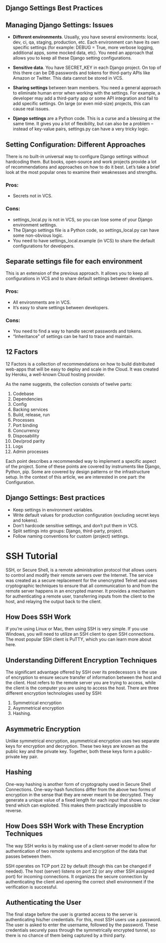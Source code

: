 ## Django Settings Best Practices

## Managing Django Settings: Issues
- **Different environments**. Usually, you have several environments: local, dev, ci, qa, staging, production, etc. Each environment can have its own specific settings (for example: DEBUG = True, more verbose logging, additional apps, some mocked data, etc). You need an approach that allows you to keep all these Django setting configurations.

- **Sensitive data**. You have SECRET_KEY in each Django project. On top of this there can be DB passwords and tokens for third-party APIs like Amazon or Twitter. This data cannot be stored in VCS.

- **Sharing settings** between team members. You need a general approach to eliminate human error when working with the settings. For example, a developer may add a third-party app or some API integration and fail to add specific settings. On large (or even mid-size) projects, this can cause real issues.

- **Django settings** are a Python code. This is a curse and a blessing at the same time. It gives you a lot of flexibility, but can also be a problem – instead of key-value pairs, settings.py can have a very tricky logic.

## Setting Configuration: Different Approaches
There is no built-in universal way to configure Django settings without hardcoding them. But books, open-source and work projects provide a lot of recommendations and approaches on how to do it best. Let’s take a brief look at the most popular ones to examine their weaknesses and strengths.



### Pros:
- Secrets not in VCS.
### Cons:
- settings_local.py is not in VCS, so you can lose some of your Django environment settings.
- The Django settings file is a Python code, so settings_local.py can have some non-obvious logic.
- You need to have settings_local.example (in VCS) to share the default configurations for developers.


## Separate settings file for each environment
This is an extension of the previous approach. It allows you to keep all configurations in VCS and to share default settings between developers.

### Pros:
- All environments are in VCS.
- It’s easy to share settings between developers.
### Cons:
- You need to find a way to handle secret passwords and tokens.
- “Inheritance” of settings can be hard to trace and maintain.

## 12 Factors
12 Factors is a collection of recommendations on how to build distributed web-apps that will be easy to deploy and scale in the Cloud. It was created by Heroku, a well-known Cloud hosting provider.

As the name suggests, the collection consists of twelve parts:

1. Codebase
1. Dependencies
1. Config
1. Backing services
1. Build, release, run
1. Processes
1. Port binding
1. Concurrency
1. Disposability
1. Dev/prod parity
1. Logs
1. Admin processes

Each point describes a recommended way to implement a specific aspect of the project. Some of these points are covered by instruments like Django, Python, pip. Some are covered by design patterns or the infrastructure setup. In the context of this article, we are interested in one part: the Configuration.

## Django Settings: Best practices
- Keep settings in environment variables.
- Write default values for production configuration (excluding secret keys and tokens).
- Don’t hardcode sensitive settings, and don’t put them in VCS.
- Split settings into groups: Django, third-party, project.
- Follow naming conventions for custom (project) settings.

# SSH Tutorial

SSH, or Secure Shell, is a remote administration protocol that allows users to control and modify their remote servers over the Internet. The service was created as a secure replacement for the unencrypted Telnet and uses cryptographic techniques to ensure that all communication to and from the remote server happens in an encrypted manner. It provides a mechanism for authenticating a remote user, transferring inputs from the client to the host, and relaying the output back to the client.


## How Does SSH Work
If you’re using Linux or Mac, then using SSH is very simple. If you use Windows, you will need to utilize an SSH client to open SSH connections. The most popular SSH client is PuTTY, which you can learn more about here.

## Understanding Different Encryption Techniques
The significant advantage offered by SSH over its predecessors is the use of encryption to ensure secure transfer of information between the host and the client. Host refers to the remote server you are trying to access, while the client is the computer you are using to access the host. There are three different encryption technologies used by SSH:

1. Symmetrical encryption
1. Asymmetrical encryption
1. Hashing.

## Asymmetric Encryption
Unlike symmetrical encryption, asymmetrical encryption uses two separate keys for encryption and decryption. These two keys are known as the public key and the private key. Together, both these keys form a public-private key pair.

## Hashing
One-way hashing is another form of cryptography used in Secure Shell Connections. One-way-hash functions differ from the above two forms of encryption in the sense that they are never meant to be decrypted. They generate a unique value of a fixed length for each input that shows no clear trend which can exploited. This makes them practically impossible to reverse.


## How Does SSH Work with These Encryption Techniques
The way SSH works is by making use of a client-server model to allow for authentication of two remote systems and encryption of the data that passes between them.

SSH operates on TCP port 22 by default (though this can be changed if needed). The host (server) listens on port 22 (or any other SSH assigned port) for incoming connections. It organizes the secure connection by authenticating the client and opening the correct shell environment if the verification is successful.


## Authenticating the User
The final stage before the user is granted access to the server is authenticating his/her credentials. For this, most SSH users use a password. The user is asked to enter the username, followed by the password. These credentials securely pass through the symmetrically encrypted tunnel, so there is no chance of them being captured by a third party.





